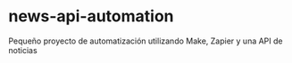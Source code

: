 # news-api-automation
Pequeño proyecto de automatización utilizando Make, Zapier y una API de noticias
